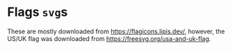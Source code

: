 # Flags `svg`s

These are mostly downloaded from https://flagicons.lipis.dev/, however, the
US/UK flag was downloaded from https://freesvg.org/usa-and-uk-flag.
